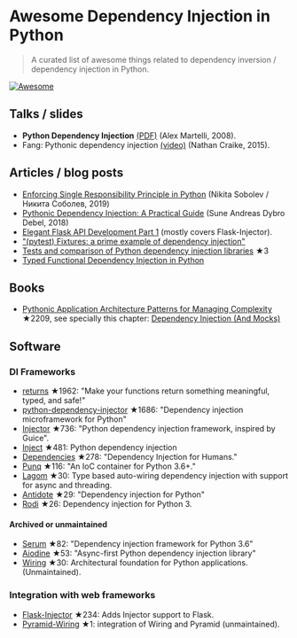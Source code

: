 # Awesome Dependency Injection in Python

> A curated list of awesome things related to dependency inversion / dependency injection in Python.

[![Awesome](https://awesome.re/badge.svg)](https://awesome.re)


## Talks / slides

- **Python Dependency Injection** [(PDF)](http://www.aleax.it/yt_pydi.pdf) (Alex Martelli, 2008).
- Fang: Pythonic dependency injection [(video)](https://www.youtube.com/watch?v=zqRd941NXlI&t=443s) (Nathan Craike, 2015).


## Articles / blog posts

- [Enforcing Single Responsibility Principle in Python](https://sobolevn.me/2019/03/enforcing-srp) (Nikita Sobolev / Никита Соболев, 2019)
- [Pythonic Dependency Injection: A Practical Guide](https://medium.com/@suneandreasdybrodebel/pythonic-dependency-injection-a-practical-guide-83a1b1299280) (Sune Andreas Dybro Debel, 2018)
- [Elegant Flask API Development Part 1](https://christophergs.github.io/python/2018/09/25/elegant-flask-apis-pt-1/) (mostly covers Flask-Injector).
- ["(pytest) Fixtures: a prime example of dependency injection"](https://docs.pytest.org/en/latest/fixture.html#fixtures-a-prime-example-of-dependency-injection)
- [Tests and comparison of Python dependency injection libraries](https://github.com/orsinium/dependency_injectors) ★3
- [Typed Functional Dependency Injection in Python](https://sobolevn.me/2020/02/typed-functional-dependency-injection)


## Books

- [Pythonic Application Architecture Patterns for Managing Complexity](https://github.com/python-leap/book) ★2209, see specially this chapter: [Dependency Injection (And Mocks)](https://github.com/python-leap/book/blob/master/chapter_12_dependency_injection.asciidoc)


## Software

### DI Frameworks

- [returns](https://github.com/dry-python/returns) ★1962: "Make your functions return something meaningful, typed, and safe!"
- [python-dependency-injector](https://github.com/ets-labs/python-dependency-injector) ★1686: "Dependency injection microframework for Python"
- [Injector](https://github.com/alecthomas/injector) ★736: "Python dependency injection framework, inspired by Guice".
- [Inject](https://github.com/ivankorobkov/python-inject) ★481: Python dependency injection
- [Dependencies](https://github.com/dry-python/dependencies) ★278: "Dependency Injection for Humans."
- [Punq](https://github.com/bobthemighty/punq) ★116: "An IoC container for Python 3.6+."
- [Lagom](https://lagom-di.readthedocs.io/en/latest/) ★30: Type based auto-wiring dependency injection with support for async and threading.
- [Antidote](https://github.com/Finistere/antidote) ★29: "Dependency injection for Python"
- [Rodi](https://github.com/RobertoPrevato/rodi) ★26: Dependency injection for Python 3.

#### Archived or unmaintained

- [Serum](https://github.com/suned/serum) ★82: "Dependency injection framework for Python 3.6"
- [Aiodine](https://github.com/bocadilloproject/aiodine) ★53: "Async-first Python dependency injection library"
- [Wiring](https://github.com/msiedlarek/wiring) ★30: Architectural foundation for Python applications. (Unmaintained).


### Integration with web frameworks

- [Flask-Injector](https://github.com/alecthomas/flask_injector) ★234: Adds Injector support to Flask.
- [Pyramid-Wiring](https://github.com/veeti/pyramid_wiring) ★1: integration of Wiring and Pyramid (unmaintained).
